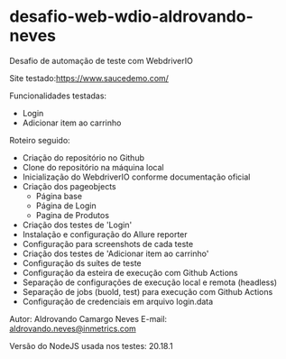 # desafio-web-wdio-aldrovando-neves
Desafio de automação de teste com WebdriverIO

Site testado:https://www.saucedemo.com/

Funcionalidades testadas: 
- Login
- Adicionar item ao carrinho

Roteiro seguido:
- Criação do repositório no Github
- Clone do repositório na máquina local
- Inicialização do WebdriverIO conforme documentação oficial
- Criação dos pageobjects
  - Página base
  - Página de Login
  - Pagina de Produtos
- Criação dos testes de 'Login'
- Instalação e configuração do Allure reporter
- Configuração para screenshots de cada teste
- Criação dos testes de 'Adicionar item ao carrinho'
- Configuração ds suítes de teste
- Configuração da esteira de execução com Github Actions
- Separação de configurações de execução local e remota (headless)
- Separação de jobs (buold, test) para execução com Github Actions
- Configuração de credenciais em arquivo login.data

Autor: Aldrovando Camargo Neves
E-mail: aldrovando.neves@inmetrics.com

Versão do NodeJS usada nos testes: 20.18.1